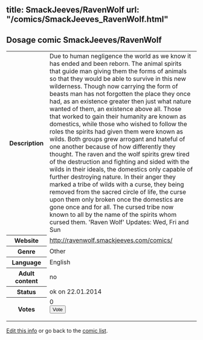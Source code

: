 title: SmackJeeves/RavenWolf
url: "/comics/SmackJeeves_RavenWolf.html"
---
Dosage comic SmackJeeves/RavenWolf
-----------------------------------------

<p id="msg"></p>
<script type="text/javascript">
if (window.location.search === '?edit_info_mail=sent_ok') {
  var elem = document.getElementById("msg");
  elem.innerHTML = 'Edited information sucessfully sent for review, which is usually done daily. Thanks!';
  elem.className = 'ok';
}
</script>
<table class="comicinfo">
<tr>
<th>Description</th><td>Due to human negligence the world as we know it has ended and been reborn. The animal spirits that guide man giving them the forms of animals so that they would be able to survive in this new wilderness. Though now carrying the form of beasts man has not forgotten the place they once had, as an existence greater then just what nature wanted of them, an existence above all. Those that worked to gain their humanity are known as domestics, while those who wished to follow the roles the spirits had given them were known as wilds. Both groups grew arrogant and hateful of one another because of how differently they thought. The raven and the wolf spirits grew tired of the destruction and fighting and sided with the wilds in their ideals, the domestics only capable of further destroying nature. In their anger they marked a tribe of wilds with a curse, they being removed from the sacred circle of life, the curse upon them only broken once the domestics are gone once and for all. The cursed tribe now known to all by the name of the spirits whom cursed them. 'Raven Wolf' Updates: Wed, Fri and Sun</td>
</tr>
<tr>
<th>Website</th><td><a href="http://ravenwolf.smackjeeves.com/comics/">http://ravenwolf.smackjeeves.com/comics/</a></td>
</tr>
<tr>
<th>Genre</th><td>Other</td>
</tr>
<tr>
<th>Language</th><td>English</td>
</tr>
<tr>
<th>Adult content</th><td>no</td>
</tr>
<tr>
<th>Status</th><td>ok on 22.01.2014</td>
</tr>
<tr>
<th>Votes</th><td>0
<form action="http://gaecounter.appspot.com/count/" method="POST">
<input name="name" type="hidden" value="SmackJeeves_RavenWolf"/>
<input name="uid" type="hidden" id="voteuid" value=""/>
<input type="submit" value="Vote"/>
</form>
</td>
</tr>
</table>
<script type="text/javascript">
var ua = navigator.userAgent;
document.getElementById("voteuid").value = ua.replace(/[^a-zA-Z0-9\._:]/g , "_");;
</script>

[Edit this info](SmackJeeves_RavenWolf_edit.html) or go back to the [comic list](../comic-index.html).
